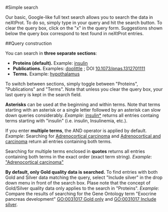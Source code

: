 #Simple search

Our basic, Google-like full text search allows you to search the data in neXtProt. To do so, simply type in your query and hit the search button. To clear the query box, click on the "x" in the query form. Suggestions shown below the query box correspond to text found in neXtProt entries. 

##Query construction

You can search in **three separate sections**: 

* **Proteins (default).** Example: [insulin](proteins/search?query=insulin)
* **Publications.** Examples: [doolittle](publications/search?query=doolittle) ; DOI  [10.1073/pnas.1312701111](publications/search?query=10.1073%2Fpnas.1312701111)
* **Terms.** Example: [hypothalamus](terms/search?query=hypothalamus)

To switch between sections, simply toggle between "Proteins", "Publications" and "Terms". Note that unless you clear the query box, your last query is kept in the search field. 

**Asterisks** can be used at the beginning and within terms. Note that terms starting with an asterisk or a single letter followed by an asterisk can slow down queries considerably.
_Example_: [insulin*](proteins/search?query=insulin*) returns all entries containg terms starting with "insulin" (i.e. insulin, Insulinemia, etc.). 

If you enter **multiple terms**, the AND operator is applied by default.
_Example_: Searching for [Adrenocortical carcinoma](proteins/search?query=Adrenocortical%20carcinoma) and [Adrenocortical and carcinoma](proteins/search?query=Adrenocortical%20and%20carcinoma) return all entries containing both terms.

Searching for multiple terms enclosed in **quotes** returns all entries containing both terms in the exact order (exact term string).
_Example_: ["Adrenocortical carcinoma"](proteins/search?query=%22Adrenocortical%20carcinoma%22)

**By default, only Gold quality data is searched.** To find entries with both Gold and Silver data matching the query, select "Include silver" in the drop down menu in front of the search box. Plase note that the concept of Gold/Silver quality data only applies to the search in "Proteins".
_Example_: Compare the results of searching for the Gene Ontology term  "Exocrine pancreas development" [GO:0031017 Gold only](proteins/search?query=GO:0031017) and [GO:0031017 Include silver](proteins/search?query=GO:0031017&quality=gold-and-silver).
